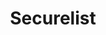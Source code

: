 ---
title: Securelist
description: Kaspersky's threat research and reports.
url: https://securelist.com/
image:
    # url: '/assets/images/cafe.png'
    # alt: 'Cafe'
tags: ['research', 'threat-intelligence']
listedDate: 2023-11-09
published: true
---